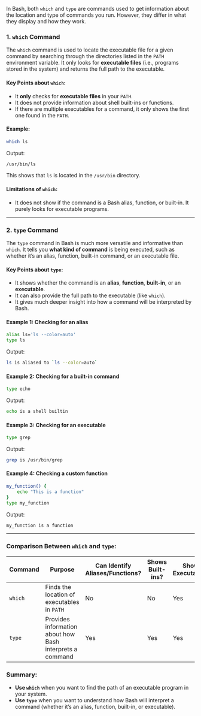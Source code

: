 
In Bash, both `which` and `type` are commands used to get information about the location and type of commands you run. However, they differ in what they display and how they work.

### 1. **`which` Command**

The `which` command is used to locate the executable file for a given command by searching through the directories listed in the `PATH` environment variable. It only looks for **executable files** (i.e., programs stored in the system) and returns the full path to the executable.

#### Key Points about `which`:
- It **only** checks for **executable files** in your `PATH`.
- It does not provide information about shell built-ins or functions.
- If there are multiple executables for a command, it only shows the first one found in the `PATH`.

#### Example:
```bash
which ls
```
Output:
```bash
/usr/bin/ls
```
This shows that `ls` is located in the `/usr/bin` directory.

#### Limitations of `which`:
- It does not show if the command is a Bash alias, function, or built-in. It purely looks for executable programs.

---

### 2. **`type` Command**

The `type` command in Bash is much more versatile and informative than `which`. It tells you **what kind of command** is being executed, such as whether it’s an alias, function, built-in command, or an executable file.

#### Key Points about `type`:
- It shows whether the command is an **alias**, **function**, **built-in**, or an **executable**.
- It can also provide the full path to the executable (like `which`).
- It gives much deeper insight into how a command will be interpreted by Bash.

#### Example 1: Checking for an alias
```bash
alias ls='ls --color=auto'
type ls
```
Output:
```bash
ls is aliased to `ls --color=auto`
```

#### Example 2: Checking for a built-in command
```bash
type echo
```
Output:
```bash
echo is a shell builtin
```

#### Example 3: Checking for an executable
```bash
type grep
```
Output:
```bash
grep is /usr/bin/grep
```

#### Example 4: Checking a custom function
```bash
my_function() {
    echo "This is a function"
}
type my_function
```
Output:
```bash
my_function is a function
```

---

### **Comparison Between `which` and `type`**:

| Command | Purpose | Can Identify Aliases/Functions? | Shows Built-ins? | Shows Executables? |
|---------|---------|----------------------------------|------------------|--------------------|
| `which` | Finds the location of executables in `PATH` | No               | No                 | Yes                 |
| `type`  | Provides information about how Bash interprets a command | Yes               | Yes                | Yes                 |

### Summary:
- **Use `which`** when you want to find the path of an executable program in your system.
- **Use `type`** when you want to understand how Bash will interpret a command (whether it’s an alias, function, built-in, or executable).
``` 